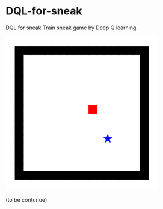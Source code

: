 # DQL-for-sneak
DQL for sneak
Train sneak game by Deep Q learning. 

![Alt Text](snake_animation.gif)

(to be contunue)
